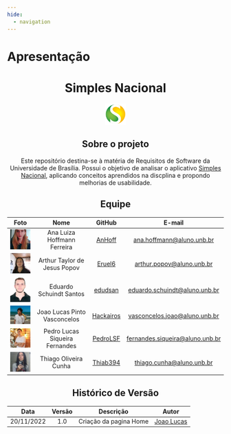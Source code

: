 ```yaml
---
hide:
  - navigation
---
```

# Apresentação

<center>
<h1 align="center">
Simples Nacional
</h1>

 <p align="center">
  <img src="assets/images/favicon.png" alt="MedSus" width="10%" />
</p> 

## Sobre o projeto
Este repositório destina-se à matéria de Requisitos de Software da Universidade de Brasília. Possui o objetivo de analisar o aplicativo [Simples Nacional](https://www8.receita.fazenda.gov.br/SimplesNacional/), aplicando conceitos aprendidos na discplina e propondo melhorias de usabilidade.


## Equipe

|Foto | Nome| GitHub| E-mail| 
|:-----:|:-----:|:-----:|:-----:|
| <img width='100'  src='assets/fotoEquipe/ana.jpeg'> | Ana Luiza Hoffmann Ferreira | [AnHoff](https://github.com/AnHoff) | ana.hoffmann@aluno.unb.br |
| <img width='100'  src='assets/fotoEquipe/arthur.jpeg'> | Arthur Taylor de Jesus Popov | [Eruel6](https://github.com/Eruel6) | arthur.popov@aluno.unb.br |
| <img width='100'  src='assets/fotoEquipe/eduardo.jpg'> | Eduardo Schuindt Santos | [edudsan](https://github.com/edudsan) | eduardo.schuindt@aluno.unb.br |
| <img width='100'  src='assets/fotoEquipe/joao.jpeg'> | Joao Lucas Pinto Vasconcelos | [Hackairos](https://github.com/HacKairos) | vasconcelos.joao@aluno.unb.br |
| <img width='100'  src='assets/fotoEquipe/pedro.jpeg'> | Pedro Lucas Siqueira Fernandes | [PedroLSF](https://github.com/PedroLSF) | fernandes.siqueira@aluno.unb.br |
| <img width='100'  src='assets/fotoEquipe/thiago.jpeg'> | Thiago Oliveira Cunha | [Thiab394](https://github.com/Thiab394)| thiago.cunha@aluno.unb.br |


## Histórico de Versão
|Data|Versão|Descrição|Autor|
| :----------: | :------: | :-----------: | :---------: |
|20/11/2022|1.0|Criação da pagina Home| [Joao Lucas](https://github.com/HacKairos)|
</center>
